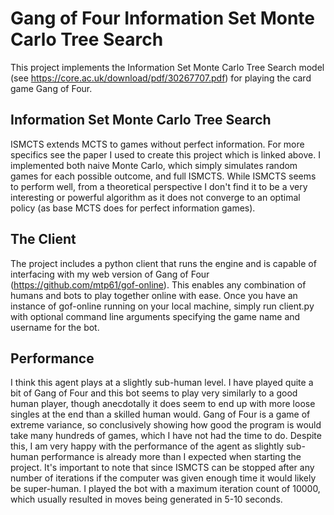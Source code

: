 # Gang of Four Information Set Monte Carlo Tree Search

This project implements the Information Set Monte Carlo Tree Search model (see https://core.ac.uk/download/pdf/30267707.pdf) for playing the card game Gang of Four.

## Information Set Monte Carlo Tree Search

ISMCTS extends MCTS to games without perfect information. For more specifics see the paper I used to create this project which is linked above. I implemented both naive Monte Carlo, which simply simulates random games for each possible outcome, and full ISMCTS. While ISMCTS seems to perform well, from a theoretical perspective I don't find it to be a very interesting or powerful algorithm as it does not converge to an optimal policy (as base MCTS does for perfect information games).

## The Client

The project includes a python client that runs the engine and is capable of interfacing with my web version of Gang of Four (https://github.com/mtp61/gof-online). This enables any combination of humans and bots to play together online with ease. Once you have an instance of gof-online running on your local machine, simply run client.py with optional command line arguments specifying the game name and username for the bot. 

## Performance

I think this agent plays at a slightly sub-human level. I have played quite a bit of Gang of Four and this bot seems to play very similarly to a good human player, though anecdotally it does seem to end up with more loose singles at the end than a skilled human would. Gang of Four is a game of extreme variance, so conclusively showing how good the program is would take many hundreds of games, which I have not had the time to do. Despite this, I am very happy with the performance of the agent as slightly sub-human performance is already more than I expected when starting the project. It's important to note that since ISMCTS can be stopped after any number of iterations if the computer was given enough time it would likely be super-human. I played the bot with a maximum iteration count of 10000, which usually resulted in moves being generated in 5-10 seconds. 
